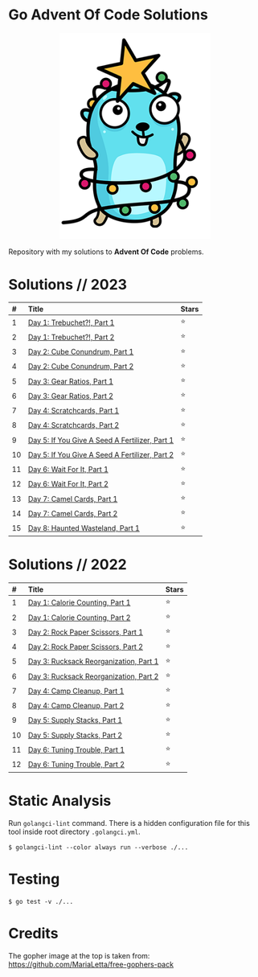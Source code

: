 # Go Advent Of Code Solutions

<p align="center">
    <a href="https://github.com/CodeMonkey80s/GoAdventOfCode"><img src="gopher-advent.png" width="300"/></a>
</p>

Repository with my solutions to **Advent Of Code** problems.

# Solutions // 2023

| #    | Title                                                                                                                                 | Stars  |
|:-----|:--------------------------------------------------------------------------------------------------------------------------------------|:-------|
| 1    | [Day 1: Trebuchet?!, Part 1](2023/day1_part1/day1_part1.go)                                                                           |⭐      |
| 2    | [Day 1: Trebuchet?!, Part 2](2023/day1_part2/day1_part2.go)                                                                           |⭐      |
| 3    | [Day 2: Cube Conundrum, Part 1](2023/day2_part1/day2_part1.go)                                                                        |⭐      |
| 4    | [Day 2: Cube Conundrum, Part 2](2023/day2_part2/day2_part2.go)                                                                        |⭐      |
| 5    | [Day 3: Gear Ratios, Part 1](2023/day3_part1/day3_part1.go)                                                                           |⭐      |
| 6    | [Day 3: Gear Ratios, Part 2](2023/day3_part2/day3_part2.go)                                                                           |⭐      |
| 7    | [Day 4: Scratchcards, Part 1](2023/day4_part1/day4_part1.go)                                                                          |⭐      |
| 8    | [Day 4: Scratchcards, Part 2](2023/day4_part2/day4_part2.go)                                                                          |⭐      |
| 9    | [Day 5: If You Give A Seed A Fertilizer, Part 1](2023/day5_part1/day5_part1.go)                                                       |⭐      |
| 10   | [Day 5: If You Give A Seed A Fertilizer, Part 2](2023/day5_part2/day5_part2.go)                                                       |⭐      |
| 11   | [Day 6: Wait For It, Part 1](2023/day6_part1/day6_part1.go)                                                                           |⭐      |
| 12   | [Day 6: Wait For It, Part 2](2023/day6_part2/day6_part2.go)                                                                           |⭐      |
| 13   | [Day 7: Camel Cards, Part 1](2023/day7_part1/day7_part1.go)                                                                           |⭐      |
| 14   | [Day 7: Camel Cards, Part 2](2023/day7_part2/day7_part2.go)                                                                           |⭐      |
| 15   | [Day 8: Haunted Wasteland, Part 1](2023/day8_part1/day8_part1.go)                                                                     |⭐      |

# Solutions // 2022

| #    | Title                                                                                                                                 | Stars  |
|:-----|:--------------------------------------------------------------------------------------------------------------------------------------|:-------|
| 1    | [Day 1: Calorie Counting, Part 1](2022/day1_part1/day1_part1.go)                                                                      |⭐      |
| 2    | [Day 1: Calorie Counting, Part 2](2022/day1_part2/day1_part2.go)                                                                      |⭐      |
| 3    | [Day 2: Rock Paper Scissors, Part 1](2022/day2_part1/day2_part1.go)                                                                   |⭐      |
| 4    | [Day 2: Rock Paper Scissors, Part 2](2022/day2_part2/day2_part2.go)                                                                   |⭐      |
| 5    | [Day 3: Rucksack Reorganization, Part 1](2022/day3_part1/day3_part1.go)                                                               |⭐      |
| 6    | [Day 3: Rucksack Reorganization, Part 2](2022/day3_part2/day3_part2.go)                                                               |⭐      |
| 7    | [Day 4: Camp Cleanup, Part 1](2022/day4_part1/day4_part2.go)                                                                          |⭐      |
| 8    | [Day 4: Camp Cleanup, Part 2](2022/day4_part2/day4_part2.go)                                                                          |⭐      |
| 9    | [Day 5: Supply Stacks, Part 1](2022/day5_part1/day5_part1.go)                                                                         |⭐      |
| 10   | [Day 5: Supply Stacks, Part 2](2022/day5_part2/day5_part2.go)                                                                         |⭐      |
| 11   | [Day 6: Tuning Trouble, Part 1](2022/day6_part1/day6_part1.go)                                                                        |⭐      |
| 12   | [Day 6: Tuning Trouble, Part 2](2022/day6_part2/day6_part2.go)                                                                        |⭐      |



# Static Analysis

Run `golangci-lint` command. There is a hidden configuration file for this tool inside root directory `.golangci.yml`.

```
$ golangci-lint --color always run --verbose ./...
```

# Testing

```
$ go test -v ./...
```

# Credits

The gopher image at the top is taken from: https://github.com/MariaLetta/free-gophers-pack
